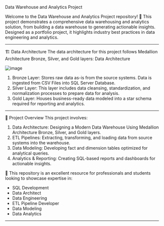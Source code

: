 Data Warehouse and Analytics Project

Welcome to the Data Warehouse and Analytics Project repository! 🚀
This project demonstrates a comprehensive data warehousing and analytics solution, from building a data warehouse to generating actionable insights. Designed as a portfolio project, it highlights industry best practices in data engineering and analytics.

---

🏗️ Data Architecture
The data architecture for this project follows Medallion Architecture Bronze, Silver, and Gold layers: Data Architecture

![image](https://github.com/user-attachments/assets/e17e104d-c9c2-4400-8718-0e7ba2b33b30)


1. Bronze Layer: Stores raw data as-is from the source systems. Data is ingested from CSV Files into SQL Server Database.
2. Silver Layer: This layer includes data cleansing, standardization, and normalization processes to prepare data for analysis.
3. Gold Layer: Houses business-ready data modeled into a star schema required for reporting and analytics.

---

📖 Project Overview
This project involves:

1. Data Architecture: Designing a Modern Data Warehouse Using Medallion Architecture Bronze, Silver, and Gold layers.
2. ETL Pipelines: Extracting, transforming, and loading data from source systems into the warehouse.
3. Data Modeling: Developing fact and dimension tables optimized for analytical queries.
4. Analytics & Reporting: Creating SQL-based reports and dashboards for actionable insights.
   
🎯 This repository is an excellent resource for professionals and students looking to showcase expertise in:

- SQL Development  
- Data Architect  
- Data Engineering  
- ETL Pipeline Developer  
- Data Modeling  
- Data Analytics

---

